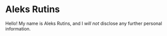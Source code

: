 # Aleks Rutins
Hello! My name is Aleks Rutins, and I _will not_ disclose any further personal information.